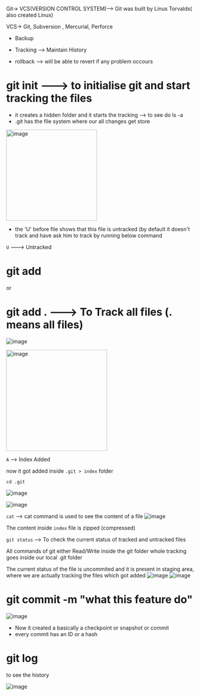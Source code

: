 Git-> VCS(VERSION CONTROL SYSTEM)-->  Git was built by Linus Torvalds( also created Linux)

  VCS-> Git, Subversion , Mercurial, Perforce


- Backup

  
- Tracking --> Maintain History
- rollback --> will be able to revert if any problem occours

# git init ---> to initialise git and start tracking the files 
- it creates a hidden folder and it starts the tracking --> to see do ls -a
- .git has the file system where our all changes get store

<img width="243" alt="image" src="https://github.com/user-attachments/assets/769fe913-8a75-4289-b882-55aa20650d8d" />

* the 'U' before file shows that this file is untracked (by default it doesn't track and have ask him to track by running below command
  
 `U` ---> Untracked

# git add <file name here>
or 
# git add . ---> To Track all files (. means all files)

![image](https://github.com/user-attachments/assets/328dc2ed-9470-4161-9c36-791c4a4c187f)

<img width="270" alt="image" src="https://github.com/user-attachments/assets/69e06a55-de79-4a97-aca1-056680e17614" />

 `A` --> Index Added

now it got added inside `.git > index` folder

`cd .git`

![image](https://github.com/user-attachments/assets/10cfff54-c0d5-47a4-b021-ebd3e9e8a7a5)

 
![image](https://github.com/user-attachments/assets/6fb4e848-b99d-4a33-843b-ff52f5a17aab)

`cat` --> cat command is used to see the content of a file
![image](https://github.com/user-attachments/assets/717c7878-c204-43d7-8297-31c98ef2b55c)

The content inside `index` file is zipped (compressed)

`git status` --> To check the current status of tracked and untracked files

All commands of git either Read/Write inside the git folder
whole tracking goes inside our local .git folder 

The current status of the file is uncommited and it is present in staging area, where we are actually tracking the files which got added
![image](https://github.com/user-attachments/assets/c8e1157c-3792-4a9c-8164-ec7240860bd7) ![image](https://github.com/user-attachments/assets/b5f8bdc2-a4a3-493c-90f7-266172d76edc)



# git commit -m "what this feature do"
![image](https://github.com/user-attachments/assets/90f7aa3d-c118-4618-b40c-f2f177cfcdeb)
- Now it created a basically a checkpoint or snapshot or commit
- every commit has an ID or a hash

# git log
to see the history

![image](https://github.com/user-attachments/assets/1efdd311-ae8c-4888-89ba-e43abd791f7e)

 








  




